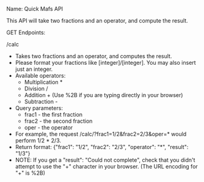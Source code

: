 Name: Quick Mafs API

This API will take two fractions and an operator, and compute the result.

GET Endpoints:

/calc
   - Takes two fractions and an operator, and computes the result.
   - Please format your fractions like [integer]/[integer]. You may also insert
     just an integer.
   - Available operators:
       * Multiplication *
       * Division /
       * Addition + (Use %2B if you are typing directly in your browser)
       * Subtraction -
   - Query parameters:
       * frac1 - the first fraction
       * frac2 - the second fraction
       * oper - the operator
   - For example, the request /calc/?frac1=1/2&frac2=2/3&oper=* would perform 1/2 * 2/3.
   - Return format: {"frac1": "1/2", "frac2": "2/3", "operator": "*", "result": "1/3"}
   - NOTE: If you get a "result": "Could not complete", check that you didn't attempt
     to use the "+" character in your browser. (The URL encoding for "+" is %2B)
